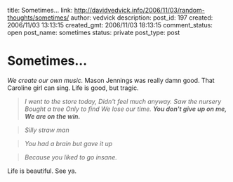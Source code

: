 title: Sometimes...
link: http://davidvedvick.info/2006/11/03/random-thoughts/sometimes/
author: vedvick
description: 
post_id: 197
created: 2006/11/03 13:13:15
created_gmt: 2006/11/03 18:13:15
comment_status: open
post_name: sometimes
status: private
post_type: post

# Sometimes...

_We create our own music._ Mason Jennings was really damn good. That Caroline girl can sing. Life is good, but tragic. 

> _I went to the store today,_ _Didn't feel much anyway._ _Saw the nursery_ _Bought a tree_ _Only to find_ _We lose our time._ **_You don't give up on me,_** **_We are on the win._**

> _Silly straw man_

> _You had a brain but gave it up_

> _Because you liked to go insane._

Life is beautiful. See ya.